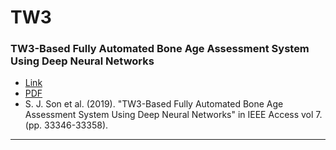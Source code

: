 # TW3
### TW3-Based Fully Automated Bone Age Assessment System Using Deep Neural Networks
- [Link](https://ieeexplore.ieee.org/document/8660640)
- [PDF](https://ieeexplore.ieee.org/stamp/stamp.jsp?arnumber=8660640)
- S. J. Son et al. (2019). "TW3-Based Fully Automated Bone Age Assessment System Using Deep Neural Networks" in IEEE Access vol 7. (pp. 33346-33358).

----------
